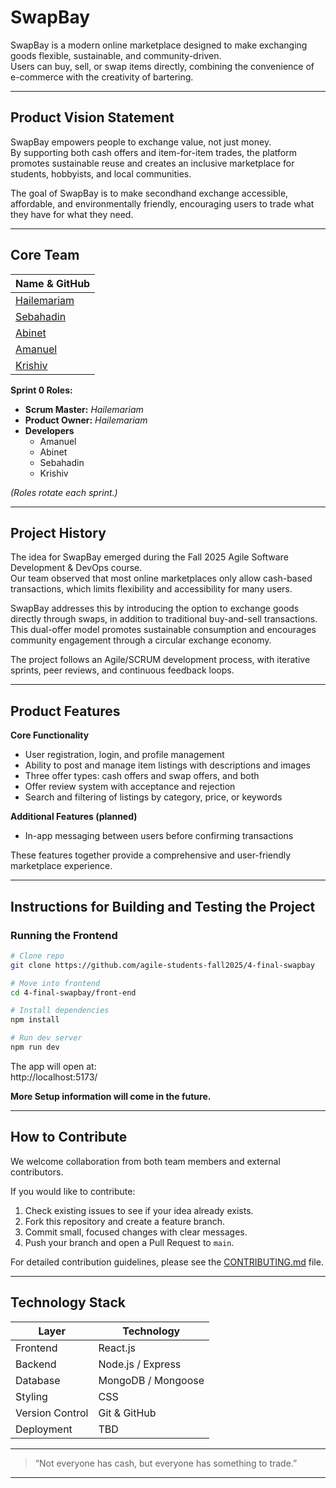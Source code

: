 # SwapBay

SwapBay is a modern online marketplace designed to make exchanging goods flexible, sustainable, and community-driven.  
Users can buy, sell, or swap items directly, combining the convenience of e-commerce with the creativity of bartering.

---

## Product Vision Statement

SwapBay empowers people to exchange value, not just money.  
By supporting both cash offers and item-for-item trades, the platform promotes sustainable reuse and creates an inclusive marketplace for students, hobbyists, and local communities.  

The goal of SwapBay is to make secondhand exchange accessible, affordable, and environmentally friendly, encouraging users to trade what they have for what they need.

---

## Core Team

| Name & GitHub |
|:---------------|
| [Hailemariam](https://github.com/HailemariamMersha) |
| [Sebahadin](https://github.com/sebahadin) |
| [Abinet](https://github.com/Abinet-Cholo) |
| [Amanuel](https://github.com/Amanuel-Nigussie) |
| [Krishiv](https://github.com/krishivseth) |


**Sprint 0 Roles:**  

- **Scrum Master:** *Hailemariam*  
- **Product Owner:** *Hailemariam*  
- **Developers**
    * Amanuel
    * Abinet
    * Sebahadin
    * Krishiv

*(Roles rotate each sprint.)*

---

## Project History

The idea for SwapBay emerged during the Fall 2025 Agile Software Development & DevOps course.  
Our team observed that most online marketplaces only allow cash-based transactions, which limits flexibility and accessibility for many users.  

SwapBay addresses this by introducing the option to exchange goods directly through swaps, in addition to traditional buy-and-sell transactions.  
This dual-offer model promotes sustainable consumption and encourages community engagement through a circular exchange economy.

The project follows an Agile/SCRUM development process, with iterative sprints, peer reviews, and continuous feedback loops.

---

## Product Features

**Core Functionality**
- User registration, login, and profile management  
- Ability to post and manage item listings with descriptions and images  
- Three offer types: cash offers and swap offers, and both  
- Offer review system with acceptance and rejection 
- Search and filtering of listings by category, price, or keywords   

**Additional Features (planned)**
- In-app messaging between users before confirming transactions  

 

These features together provide a comprehensive and user-friendly marketplace experience.

---

## Instructions for Building and Testing the Project

### Running the Frontend

```bash
# Clone repo
git clone https://github.com/agile-students-fall2025/4-final-swapbay

# Move into frontend
cd 4-final-swapbay/front-end

# Install dependencies
npm install

# Run dev server
npm run dev
```
The app will open at:  
http://localhost:5173/

**More Setup information will come in the future.**

---

## How to Contribute

We welcome collaboration from both team members and external contributors.  

If you would like to contribute:
1. Check existing issues to see if your idea already exists.  
2. Fork this repository and create a feature branch.  
3. Commit small, focused changes with clear messages.  
4. Push your branch and open a Pull Request to `main`.  

For detailed contribution guidelines, please see the [CONTRIBUTING.md](./CONTRIBUTING.md) file.

---

## Technology Stack

| Layer | Technology |
|-------|-------------|
| Frontend | React.js |
| Backend | Node.js / Express |
| Database | MongoDB / Mongoose |
| Styling | CSS |
| Version Control | Git & GitHub |
| Deployment | TBD |


---

> “Not everyone has cash, but everyone has something to trade.”

---

